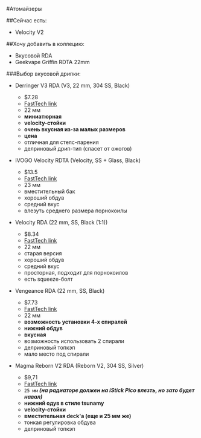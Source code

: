 #Атомайзеры

##Сейчас есть:
- Velocity V2

##Хочу добавить в коллецию:
* Вкусовой RDA
* Geekvape Griffin RDTA 22mm

###Выбор вкусовой дрипки:

* Derringer V3 RDA (V3, 22 mm, 304 SS, Black)  
    * $7.28  
    * [FastTech link](https://www.fasttech.com/products/3028/10012406/4567402)  
    * 22 мм  
    * **миниатюрная**  
    * **velocity-стойки**  
    * **очень вкусная из-за малых размеров**  
    * **цена**  
    * отличная для стелс-парения  
    * делриновый дрип-тип (спасет от ожогов)  

* IVOGO Velocity RDTA (Velocity, SS + Glass, Black)  
    * $13.5  
    * [FastTech link](https://www.fasttech.com/products/3028/10019922/4221301)  
    * 23 мм  
    * вместительный бак  
    * хороший обдув  
    * средний вкус  
    * влезуть среднего размера порнокоилы  
    
* Velocity RDA (22 mm, SS, Black (1:1))  
    * $8.34  
    * [FastTech link](https://www.fasttech.com/products/3028/10014538/2513500)  
    * 22 мм  
    * старая версия  
    * хороший обдув  
    * средний вкус  
    * просторная, подходит для порнокоилов  
    * есть squeeze-болт  
    
* Vengeance RDA (22 mm, SS, Black)  
    * $7.73  
    * [FastTech link](https://www.fasttech.com/products/3028/10013347/2254900)  
    * 22 мм  
    * **возможность установки 4-х спиралей**  
    * **нижний обдув**  
    * **вкусная**  
    * возможность использовать 2 спирали  
    * делриновый топкэп  
    * мало место под спирали  
    
* Magma Reborn V2 RDA (Reborn V2, 304 SS, Silver)  
    * $9,71  
    * [FastTech link](https://www.fasttech.com/products/3028/10008103/4493001)  
    * `25 мм`  ***(на радиаторе должен на iStick Pico влезть, но зато будет навал)***  
    * **нижний одув в стиле tsunamy**  
    * **velocity-стойки**  
    * **вместительная deck'а (еще и 25 мм же)**  
    * тонкая регулировка обдува  
    * делриновый топкэп  
